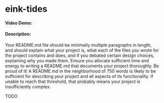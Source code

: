 # eink-tides
#### Video Demo:  <URL HERE>
#### Description:


Your README.md file should be minimally multiple paragraphs in length, and should explain what your project is, what each of the files you wrote for the project contains and does, and if you debated certain design choices, explaining why you made them. Ensure you allocate sufficient time and energy to writing a README.md that documents your project thoroughly. Be proud of it! A README.md in the neighborhood of 750 words is likely to be sufficient for describing your project and all aspects of its functionality. If unable to reach that threshold, that probably means your project is insufficiently complex.


TODO
